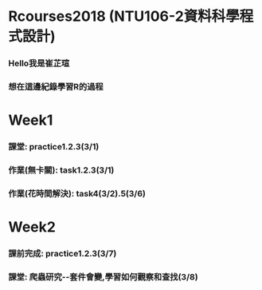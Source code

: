# Rcourses2018 (NTU106-2資料科學程式設計)
### Hello我是崔芷瑄
### 想在這邊紀錄學習R的過程
# Week1
### 課堂: practice1.2.3(3/1)
### 作業(無卡關): task1.2.3(3/1)
### 作業(花時間解決): task4(3/2).5(3/6)
# Week2
### 課前完成: practice1.2.3(3/7)
### 課堂: 爬蟲研究--套件會變,學習如何觀察和查找(3/8)
